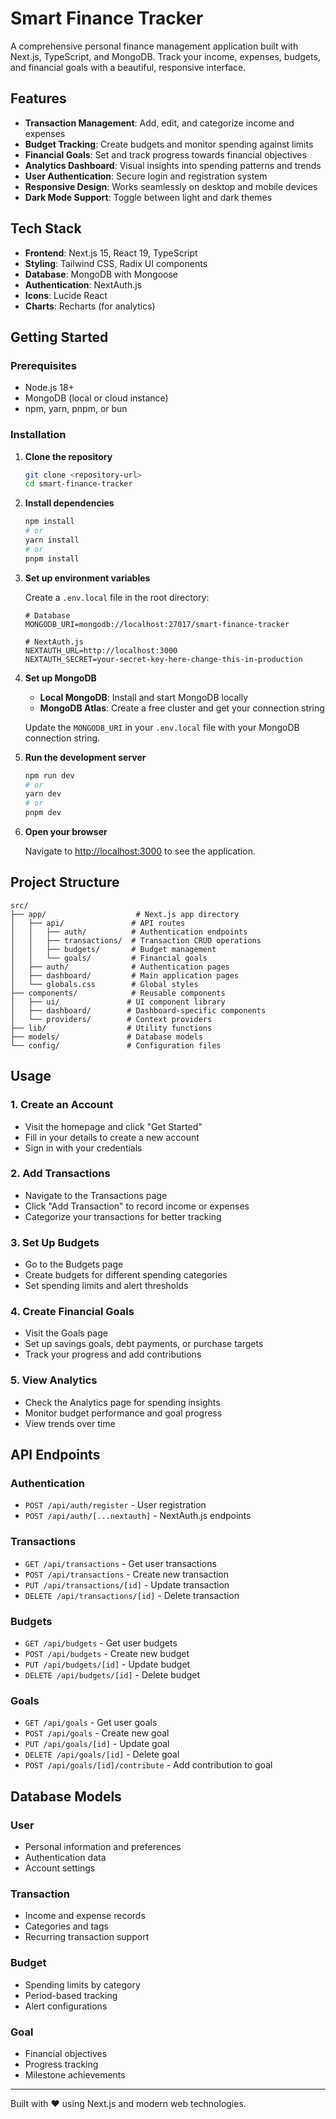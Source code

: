 # Smart Finance Tracker

A comprehensive personal finance management application built with Next.js, TypeScript, and MongoDB. Track your income, expenses, budgets, and financial goals with a beautiful, responsive interface.

## Features

- **Transaction Management**: Add, edit, and categorize income and expenses
- **Budget Tracking**: Create budgets and monitor spending against limits
- **Financial Goals**: Set and track progress towards financial objectives
- **Analytics Dashboard**: Visual insights into spending patterns and trends
- **User Authentication**: Secure login and registration system
- **Responsive Design**: Works seamlessly on desktop and mobile devices
- **Dark Mode Support**: Toggle between light and dark themes

## Tech Stack

- **Frontend**: Next.js 15, React 19, TypeScript
- **Styling**: Tailwind CSS, Radix UI components
- **Database**: MongoDB with Mongoose
- **Authentication**: NextAuth.js
- **Icons**: Lucide React
- **Charts**: Recharts (for analytics)

## Getting Started

### Prerequisites

- Node.js 18+ 
- MongoDB (local or cloud instance)
- npm, yarn, pnpm, or bun

### Installation

1. **Clone the repository**
   ```bash
   git clone <repository-url>
   cd smart-finance-tracker
   ```

2. **Install dependencies**
   ```bash
   npm install
   # or
   yarn install
   # or
   pnpm install
   ```

3. **Set up environment variables**
   
   Create a `.env.local` file in the root directory:
   ```env
   # Database
   MONGODB_URI=mongodb://localhost:27017/smart-finance-tracker
   
   # NextAuth.js
   NEXTAUTH_URL=http://localhost:3000
   NEXTAUTH_SECRET=your-secret-key-here-change-this-in-production
   ```

4. **Set up MongoDB**
   
   - **Local MongoDB**: Install and start MongoDB locally
   - **MongoDB Atlas**: Create a free cluster and get your connection string
   
   Update the `MONGODB_URI` in your `.env.local` file with your MongoDB connection string.

5. **Run the development server**
   ```bash
   npm run dev
   # or
   yarn dev
   # or
   pnpm dev
   ```

6. **Open your browser**
   
   Navigate to [http://localhost:3000](http://localhost:3000) to see the application.

## Project Structure

```
src/
├── app/                    # Next.js app directory
│   ├── api/               # API routes
│   │   ├── auth/          # Authentication endpoints
│   │   ├── transactions/  # Transaction CRUD operations
│   │   ├── budgets/       # Budget management
│   │   └── goals/         # Financial goals
│   ├── auth/              # Authentication pages
│   ├── dashboard/         # Main application pages
│   └── globals.css        # Global styles
├── components/            # Reusable components
│   ├── ui/               # UI component library
│   ├── dashboard/        # Dashboard-specific components
│   └── providers/        # Context providers
├── lib/                  # Utility functions
├── models/               # Database models
└── config/               # Configuration files
```

## Usage

### 1. Create an Account
- Visit the homepage and click "Get Started"
- Fill in your details to create a new account
- Sign in with your credentials

### 2. Add Transactions
- Navigate to the Transactions page
- Click "Add Transaction" to record income or expenses
- Categorize your transactions for better tracking

### 3. Set Up Budgets
- Go to the Budgets page
- Create budgets for different spending categories
- Set spending limits and alert thresholds

### 4. Create Financial Goals
- Visit the Goals page
- Set up savings goals, debt payments, or purchase targets
- Track your progress and add contributions

### 5. View Analytics
- Check the Analytics page for spending insights
- Monitor budget performance and goal progress
- View trends over time

## API Endpoints

### Authentication
- `POST /api/auth/register` - User registration
- `POST /api/auth/[...nextauth]` - NextAuth.js endpoints

### Transactions
- `GET /api/transactions` - Get user transactions
- `POST /api/transactions` - Create new transaction
- `PUT /api/transactions/[id]` - Update transaction
- `DELETE /api/transactions/[id]` - Delete transaction

### Budgets
- `GET /api/budgets` - Get user budgets
- `POST /api/budgets` - Create new budget
- `PUT /api/budgets/[id]` - Update budget
- `DELETE /api/budgets/[id]` - Delete budget

### Goals
- `GET /api/goals` - Get user goals
- `POST /api/goals` - Create new goal
- `PUT /api/goals/[id]` - Update goal
- `DELETE /api/goals/[id]` - Delete goal
- `POST /api/goals/[id]/contribute` - Add contribution to goal

## Database Models

### User
- Personal information and preferences
- Authentication data
- Account settings

### Transaction
- Income and expense records
- Categories and tags
- Recurring transaction support

### Budget
- Spending limits by category
- Period-based tracking
- Alert configurations

### Goal
- Financial objectives
- Progress tracking
- Milestone achievements

---

Built with ❤️ using Next.js and modern web technologies.
